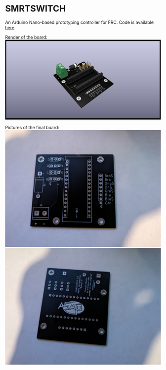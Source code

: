 # SMRTSWITCH

An Arduino Nano-based prototyping controller for FRC. Code is available [here](https://github.com/frc4646/smrtswitch).

Render of the board:
![](https://raw.githubusercontent.com/bobbysq/smrtswitch-board/main/pictures/smrtswitch.png)

Pictures of the final board:
![](https://raw.githubusercontent.com/bobbysq/smrtswitch-board/main/pictures/PXL_20240322_012138054.jpg)
![](https://raw.githubusercontent.com/bobbysq/smrtswitch-board/main/pictures/PXL_20240322_012123158.jpg)
